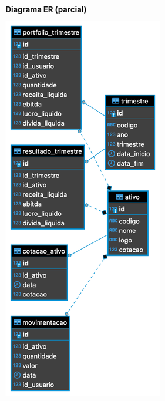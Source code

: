 ## Diagrama ER (parcial)

![](https://github.com/crisaltmann/YouAsHolding-Doc/blob/main/doc/diagrama_er.png)
